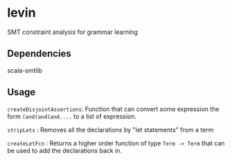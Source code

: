 # levin
SMT constraint analysis for grammar learning

## Dependencies

scala-smtlib

## Usage

```createDisjointAssertions```: Function that can convert some expression the form ```(and(and(and....``` to a list of expression.

```stripLets``` : Removes all the declarations by "let statements" from a term

```createLetFcn``` : Returns a higher order function of type ```Term -> Term``` that can be used to add the declarations back in. 
